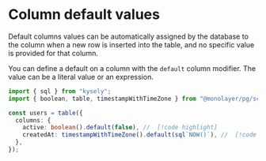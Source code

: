 # Column default values

Default columns values can be automatically assigned by the database to the column when a new row is inserted into the table, and no specific value is provided for that column.

You can define a default on a column with the `default` column modifier. The value can be a literal value or an expression.

```ts
import { sql } from "kysely";
import { boolean, table, timestampWithTimeZone } from "@monolayer/pg/schema";

const users = table({
  columns: {
    active: boolean().default(false), //  [!code highlight]
    createdAt: timestampWithTimeZone().default(sql`NOW()`), //  [!code highlight]
  },
});
```
